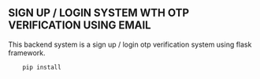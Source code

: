 ## SIGN UP / LOGIN SYSTEM WTH OTP VERIFICATION USING EMAIL

This backend system is a sign up / login otp verification system using flask framework.

```bash
    pip install
```

